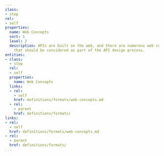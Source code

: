 ```yaml
---
class:
- stop
rel:
- self
properties:
  name: Web Concepts
  sort: 1
  level: 2
  description: APIs are built on the web, and there are numerous web concepts in play
    that should be considered as part of the API design process.
entities:
- class:
  - stop
  rel:
  - self
  properties:
    name: Web Concepts
  links:
  - rel:
    - self
    href: definitions/formats/web-concepts.md
  - rel:
    - parent
    href: definitions/formats/
links:
- rel:
  - self
  href: definitions/formats/web-concepts.md
- rel:
  - parent
  href: definitions/formats/
...
```

